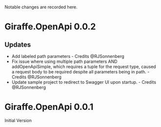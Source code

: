 Notable changes are recorded here.

# Giraffe.OpenApi 0.0.2

## Updates

- Add labeled path parameters - Credits @RJSonnenberg
- Fix issue where using multiple path parameters AND addOpenApiSimple, which requires a tuple for the request type, caused a request body to be required despite all parameters being in path. - Credits @RJSonnenberg
- Update sample project to redirect to Swagger UI upon startup. - Credits @RJSonnenberg

# Giraffe.OpenApi 0.0.1

Initial Version
